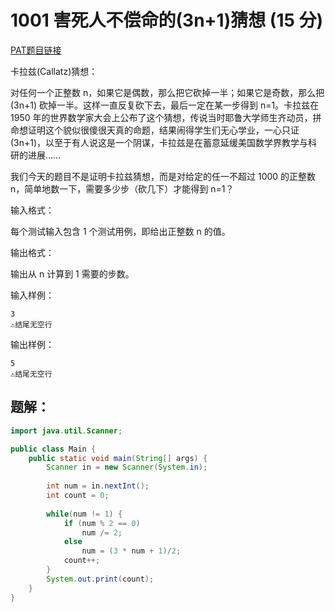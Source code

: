 # 1001 害死人不偿命的(3n+1)猜想 (15 分)
[PAT题目链接](https://pintia.cn/problem-sets/994805260223102976/problems/994805325918486528)

卡拉兹(Callatz)猜想：

对任何一个正整数 n，如果它是偶数，那么把它砍掉一半；如果它是奇数，那么把 (3n+1) 砍掉一半。这样一直反复砍下去，最后一定在某一步得到 n=1。卡拉兹在 1950 年的世界数学家大会上公布了这个猜想，传说当时耶鲁大学师生齐动员，拼命想证明这个貌似很傻很天真的命题，结果闹得学生们无心学业，一心只证 (3n+1)，以至于有人说这是一个阴谋，卡拉兹是在蓄意延缓美国数学界教学与科研的进展……

我们今天的题目不是证明卡拉兹猜想，而是对给定的任一不超过 1000 的正整数 n，简单地数一下，需要多少步（砍几下）才能得到 n=1？

输入格式：

每个测试输入包含 1 个测试用例，即给出正整数 n 的值。

输出格式：

输出从 n 计算到 1 需要的步数。

输入样例：
```
3
⚠结尾无空行
```
输出样例：
```
5
⚠结尾无空行
```

## 题解：
```Java
import java.util.Scanner;

public class Main {
    public static void main(String[] args) {
        Scanner in = new Scanner(System.in);
        
        int num = in.nextInt();
        int count = 0;
        
        while(num != 1) {
            if (num % 2 == 0)
                num /= 2;
            else
                num = (3 * num + 1)/2;
            count++;
        }
        System.out.print(count);
    }
}
```